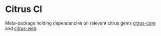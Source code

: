 # Citrus CI

Meta-package holding dependencies on relevant citrus gems [citrus-core](https://github.com/pawelpacana/citrus-core) and [citrus-web](https://github.com/pawelpacana/citrus-web).
